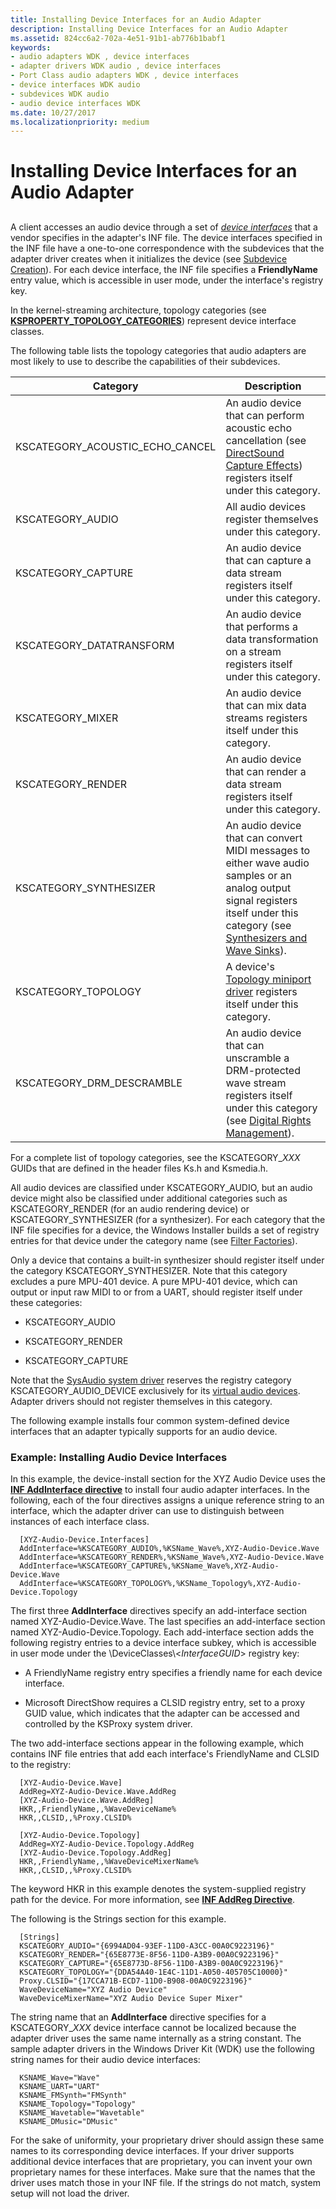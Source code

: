 ```yaml
---
title: Installing Device Interfaces for an Audio Adapter
description: Installing Device Interfaces for an Audio Adapter
ms.assetid: 824cc6a2-702a-4e51-91b1-ab776b1babf1
keywords:
- audio adapters WDK , device interfaces
- adapter drivers WDK audio , device interfaces
- Port Class audio adapters WDK , device interfaces
- device interfaces WDK audio
- subdevices WDK audio
- audio device interfaces WDK
ms.date: 10/27/2017
ms.localizationpriority: medium
---
```


# Installing Device Interfaces for an Audio Adapter


## <span id="installing_device_interfaces_for_an_audio_adapter"></span><span id="INSTALLING_DEVICE_INTERFACES_FOR_AN_AUDIO_ADAPTER"></span>


A client accesses an audio device through a set of [*device interfaces*](https://msdn.microsoft.com/library/windows/hardware/ff556277#wdkgloss_device_interface) that a vendor specifies in the adapter's INF file. The device interfaces specified in the INF file have a one-to-one correspondence with the subdevices that the adapter driver creates when it initializes the device (see [Subdevice Creation](subdevice-creation.md)). For each device interface, the INF file specifies a **FriendlyName** entry value, which is accessible in user mode, under the interface's registry key.

In the kernel-streaming architecture, topology categories (see [**KSPROPERTY\_TOPOLOGY\_CATEGORIES**](https://msdn.microsoft.com/library/windows/hardware/ff565799)) represent device interface classes.

The following table lists the topology categories that audio adapters are most likely to use to describe the capabilities of their subdevices.

|Category|Description|
|--- |--- |
|KSCATEGORY_ACOUSTIC_ECHO_CANCEL|An audio device that can perform acoustic echo cancellation (see [DirectSound Capture Effects](directsound-capture-effects.md)) registers itself under this category.|
|KSCATEGORY_AUDIO|All audio devices register themselves under this category.|
|KSCATEGORY_CAPTURE|An audio device that can capture a data stream registers itself under this category.|
|KSCATEGORY_DATATRANSFORM|An audio device that performs a data transformation on a stream registers itself under this category.|
|KSCATEGORY_MIXER|An audio device that can mix data streams registers itself under this category.|
|KSCATEGORY_RENDER|An audio device that can render a data stream registers itself under this category.|
|KSCATEGORY_SYNTHESIZER|An audio device that can convert MIDI messages to either wave audio samples or an analog output signal registers itself under this category (see [Synthesizers and Wave Sinks](synthesizers-and-wave-sinks.md)).|
|KSCATEGORY_TOPOLOGY|A device's [Topology miniport driver](topology-miniport-driver.md) registers itself under this category.|
|KSCATEGORY_DRM_DESCRAMBLE|An audio device that can unscramble a DRM-protected wave stream registers itself under this category (see [Digital Rights Management](digital-rights-management.md)).|


For a complete list of topology categories, see the KSCATEGORY\_*XXX* GUIDs that are defined in the header files Ks.h and Ksmedia.h.

All audio devices are classified under KSCATEGORY\_AUDIO, but an audio device might also be classified under additional categories such as KSCATEGORY\_RENDER (for an audio rendering device) or KSCATEGORY\_SYNTHESIZER (for a synthesizer). For each category that the INF file specifies for a device, the Windows Installer builds a set of registry entries for that device under the category name (see [Filter Factories](filter-factories.md)).

Only a device that contains a built-in synthesizer should register itself under the category KSCATEGORY\_SYNTHESIZER. Note that this category excludes a pure MPU-401 device. A pure MPU-401 device, which can output or input raw MIDI to or from a UART, should register itself under these categories:

-   KSCATEGORY\_AUDIO

-   KSCATEGORY\_RENDER

-   KSCATEGORY\_CAPTURE

Note that the [SysAudio system driver](kernel-mode-wdm-audio-components.md#sysaudio_system_driver) reserves the registry category KSCATEGORY\_AUDIO\_DEVICE exclusively for its [virtual audio devices](virtual-audio-devices.md). Adapter drivers should not register themselves in this category.

The following example installs four common system-defined device interfaces that an adapter typically supports for an audio device.

### <span id="example__installing_audio_device_interfaces"></span><span id="EXAMPLE__INSTALLING_AUDIO_DEVICE_INTERFACES"></span>Example: Installing Audio Device Interfaces

In this example, the device-install section for the XYZ Audio Device uses the [**INF AddInterface directive**](https://msdn.microsoft.com/library/windows/hardware/ff546310) to install four audio adapter interfaces. In the following, each of the four directives assigns a unique reference string to an interface, which the adapter driver can use to distinguish between instances of each interface class.

```inf
  [XYZ-Audio-Device.Interfaces]
  AddInterface=%KSCATEGORY_AUDIO%,%KSName_Wave%,XYZ-Audio-Device.Wave
  AddInterface=%KSCATEGORY_RENDER%,%KSName_Wave%,XYZ-Audio-Device.Wave
  AddInterface=%KSCATEGORY_CAPTURE%,%KSName_Wave%,XYZ-Audio-Device.Wave
  AddInterface=%KSCATEGORY_TOPOLOGY%,%KSName_Topology%,XYZ-Audio-Device.Topology
```

The first three **AddInterface** directives specify an add-interface section named XYZ-Audio-Device.Wave. The last specifies an add-interface section named XYZ-Audio-Device.Topology. Each add-interface section adds the following registry entries to a device interface subkey, which is accessible in user mode under the \\DeviceClasses\\&lt;*InterfaceGUID*&gt; registry key:

-   A FriendlyName registry entry specifies a friendly name for each device interface.

-   Microsoft DirectShow requires a CLSID registry entry, set to a proxy GUID value, which indicates that the adapter can be accessed and controlled by the KSProxy system driver.

The two add-interface sections appear in the following example, which contains INF file entries that add each interface's FriendlyName and CLSID to the registry:

```inf
  [XYZ-Audio-Device.Wave]
  AddReg=XYZ-Audio-Device.Wave.AddReg
  [XYZ-Audio-Device.Wave.AddReg]
  HKR,,FriendlyName,,%WaveDeviceName%
  HKR,,CLSID,,%Proxy.CLSID%

  [XYZ-Audio-Device.Topology]
  AddReg=XYZ-Audio-Device.Topology.AddReg
  [XYZ-Audio-Device.Topology.AddReg]
  HKR,,FriendlyName,,%WaveDeviceMixerName%
  HKR,,CLSID,,%Proxy.CLSID%
```

The keyword HKR in this example denotes the system-supplied registry path for the device. For more information, see [**INF AddReg Directive**](https://msdn.microsoft.com/library/windows/hardware/ff546320).

The following is the Strings section for this example.

```inf
  [Strings]
  KSCATEGORY_AUDIO="{6994AD04-93EF-11D0-A3CC-00A0C9223196}"
  KSCATEGORY_RENDER="{65E8773E-8F56-11D0-A3B9-00A0C9223196}"
  KSCATEGORY_CAPTURE="{65E8773D-8F56-11D0-A3B9-00A0C9223196}"
  KSCATEGORY_TOPOLOGY="{DDA54A40-1E4C-11D1-A050-405705C10000}"
  Proxy.CLSID="{17CCA71B-ECD7-11D0-B908-00A0C9223196}"
  WaveDeviceName="XYZ Audio Device"
  WaveDeviceMixerName="XYZ Audio Device Super Mixer"
```

The string name that an **AddInterface** directive specifies for a KSCATEGORY\_*XXX* device interface cannot be localized because the adapter driver uses the same name internally as a string constant. The sample adapter drivers in the Windows Driver Kit (WDK) use the following string names for their audio device interfaces:

```inf
  KSNAME_Wave="Wave"
  KSNAME_UART="UART"
  KSNAME_FMSynth="FMSynth"
  KSNAME_Topology="Topology"
  KSNAME_Wavetable="Wavetable"
  KSNAME_DMusic="DMusic"
```

For the sake of uniformity, your proprietary driver should assign these same names to its corresponding device interfaces. If your driver supports additional device interfaces that are proprietary, you can invent your own proprietary names for these interfaces. Make sure that the names that the driver uses match those in your INF file. If the strings do not match, system setup will not load the driver.

